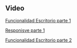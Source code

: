 ## Video
[Funcionalidad Escritorio parte 1](https://youtu.be/7c4iMj8ZmJw)

[Responisve parte 1](https://youtube.com/shorts/QlwXXkY7AIA?feature=share)

[Funcionalidad Escritorio parte 2](https://youtu.be/ps6rX8pYGy8)